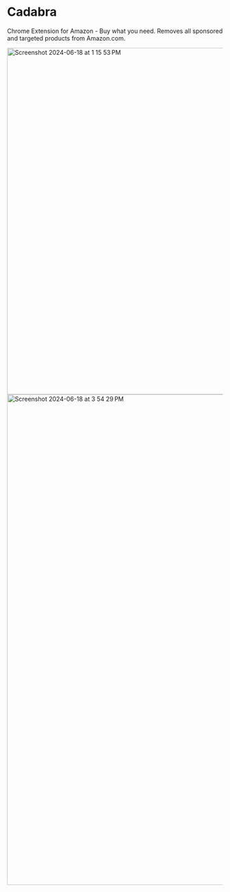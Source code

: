 
# Cadabra

Chrome Extension for Amazon - Buy what you need. Removes all sponsored and targeted products from Amazon.com.

<img width="808" alt="Screenshot 2024-06-18 at 1 15 53 PM" src="https://github.com/user-attachments/assets/0c6b5949-44b9-46fc-bfec-272a92b0e884">
<img width="1144" alt="Screenshot 2024-06-18 at 3 54 29 PM" src="https://github.com/user-attachments/assets/0ccf7f27-2399-4af8-b82f-f51fe7ee019d">
